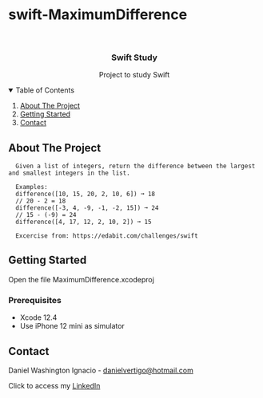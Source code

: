 # swift-MaximumDifference

<!-- PROJECT LOGO -->
<br />
<p align="center">

  <h3 align="center">Swift Study</h3>
  <p align="center">
    Project to study Swift
  </p>
</p>



<!-- TABLE OF CONTENTS -->
<details open="open">
  <summary>Table of Contents</summary>
  <ol>
    <li>
      <a href="#about-the-project">About The Project</a>
    </li>
    <li>
      <a href="#getting-started">Getting Started</a>
    </li>
    <li><a href="#contact">Contact</a></li>
  </ol>
</details>



<!-- ABOUT THE PROJECT -->
## About The Project
 
      Given a list of integers, return the difference between the largest and smallest integers in the list.
     
      Examples:
      difference([10, 15, 20, 2, 10, 6]) ➞ 18
      // 20 - 2 = 18
      difference([-3, 4, -9, -1, -2, 15]) ➞ 24
      // 15 - (-9) = 24
      difference([4, 17, 12, 2, 10, 2]) ➞ 15
      
      Excercise from: https://edabit.com/challenges/swift


<!-- GETTING STARTED -->
## Getting Started

Open the file MaximumDifference.xcodeproj 

### Prerequisites

* Xcode 12.4
* Use iPhone 12 mini as simulator 

<!-- CONTACT -->
## Contact

Daniel Washington Ignacio - danielvertigo@hotmail.com

Click to access my [LinkedIn](https://www.linkedin.com/in/daniel-washington-ignacio-ab439b164/)

